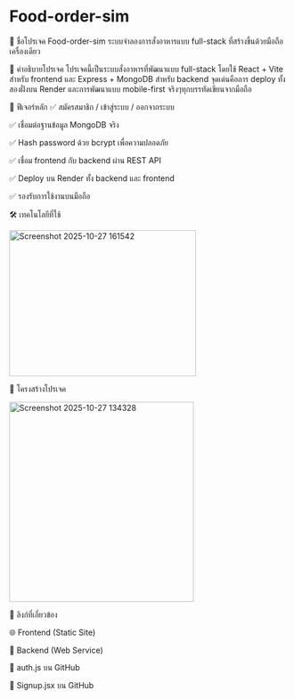 # Food-order-sim

📌 ชื่อโปรเจค
Food-order-sim ระบบจำลองการสั่งอาหารแบบ full-stack ที่สร้างขึ้นด้วยมือถือเครื่องเดียว

🧠 คำอธิบายโปรเจค
โปรเจคนี้เป็นระบบสั่งอาหารที่พัฒนาแบบ full-stack โดยใช้ React + Vite สำหรับ frontend และ Express + MongoDB สำหรับ backend จุดเด่นคือการ deploy ทั้งสองฝั่งบน Render และการพัฒนาแบบ mobile-first จริงๆทุกบรรทัดเขียนจากมือถือ

🚀 ฟีเจอร์หลัก
✅ สมัครสมาชิก / เข้าสู่ระบบ / ออกจากระบบ

✅ เชื่อมต่อฐานข้อมูล MongoDB จริง

✅ Hash password ด้วย bcrypt เพื่อความปลอดภัย

✅ เชื่อม frontend กับ backend ผ่าน REST API

✅ Deploy บน Render ทั้ง backend และ frontend

✅ รองรับการใช้งานบนมือถือ

🛠️ เทคโนโลยีที่ใช้

<img width="335" height="262" alt="Screenshot 2025-10-27 161542" src="https://github.com/user-attachments/assets/009ed79b-2768-4d4c-b668-d000fc89a712" />

📂 โครงสร้างโปรเจค

<img width="331" height="359" alt="Screenshot 2025-10-27 134328" src="https://github.com/user-attachments/assets/375e817c-c4b3-4bb3-939d-2ac3b5b0fb83" />

🔗 ลิงก์ที่เกี่ยวข้อง

🌐 Frontend (Static Site)

🔧 Backend (Web Service)

📁 auth.js บน GitHub

📄 Signup.jsx บน GitHub
